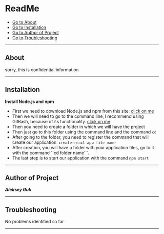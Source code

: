 ReadMe
========================
* [Go to About](#About)
* [Go to Installation](#Installation)
* [Go to Author of Project](#Author_of_Project)
* [Go to Troubleshooting](#Troubleshooting)
***
<a id="About"></a>
About
-------------------------
sorry, this is confidential information
***
<a id="Installation"></a>
Installation
-------------------------
__Install Node.js and npm__
- First we need to download Node.js and npm from this site:
[click on me](https://nodejs.org/ru/) 
- Then we will need to go to the command line, I recommend using GitBash, because of its functionality. [click on me](https://git-scm.com/downloads)
- Then you need to create a folder in which we will have the project
- Then just go to this folder using the command line and the command ```cd```
- After going to the folder, you need to register the command that will create our application: ```create-react-app file name```
- After creation, you will have a folder with your application files, go to it with the command ``cd folder name```.
- The last step is to start our application with the command ```npm start```

***
<a id="Author_of_Project"></a>
Author of Project
-------------------------
___Aleksey Guk___
***
<a id="Troubleshooting"></a>
Troubleshooting
-------------------------
No problems identified so far
***
